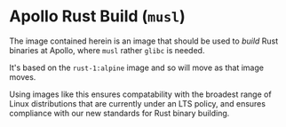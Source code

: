 # Apollo Rust Build (`musl`)

The image contained herein is an image that should be used
to _build_ Rust binaries at Apollo, where `musl` rather `glibc` is needed.

It's based on the `rust-1:alpine` image and so will move as that image moves.

Using images like this ensures compatability with the broadest
range of Linux distributions that are currently under an LTS policy,
and ensures compliance with our new standards for Rust binary building.